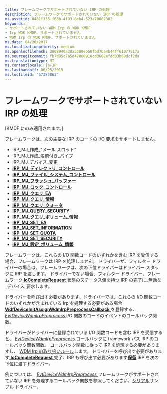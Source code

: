 ```yaml
---
title: フレームワークでサポートされていない IRP の処理
description: フレームワークでサポートされていない IRP の処理
ms.assetid: 0481f335-f63b-4f93-8eb4-523a70082302
keywords:
- サポートされていない WDM Irp の WDK KMDF
- Irp WDK KMDF、サポートされていません
- WDM Irp の WDK KMDF、サポートされていません
ms.date: 04/20/2017
ms.localizationpriority: medium
ms.openlocfilehash: 2808940a38a5300eb50fbd7ba4b44ff61077917a
ms.sourcegitcommit: fb7d95c7a5d47860918cd3602efdd33b69dcf2da
ms.translationtype: MT
ms.contentlocale: ja-JP
ms.lasthandoff: 06/25/2019
ms.locfileid: "67382863"
---
```

# <a name="handling-an-irp-that-the-framework-does-not-support"></a>フレームワークでサポートされていない IRP の処理


\[KMDF にのみ適用されます。\]

フレームワークは、次の主要な IRP のコードの I/O 要求をサポートしません。

-   IRP\_MJ\_作成\_"メール スロット"
-   IRP\_MJ\_作成\_名前付き\_パイプ
-   IRP\_MJ\_デバイス\_変更
-   [**IRP\_MJ\_ディレクトリ\_コントロール**](https://docs.microsoft.com/windows-hardware/drivers/ifs/irp-mj-directory-control)
-   [**IRP\_MJ\_ファイル\_システム\_コントロール**](https://docs.microsoft.com/windows-hardware/drivers/kernel/irp-mj-file-system-control)
-   [**IRP\_MJ\_フラッシュ\_バッファー**](https://docs.microsoft.com/windows-hardware/drivers/kernel/irp-mj-flush-buffers)
-   [**IRP\_MJ\_ロック\_コントロール**](https://docs.microsoft.com/windows-hardware/drivers/ifs/irp-mj-lock-control)
-   [**IRP\_MJ\_クエリ\_EA**](https://docs.microsoft.com/windows-hardware/drivers/ifs/irp-mj-query-ea)
-   [**IRP\_MJ\_クエリ\_情報**](https://docs.microsoft.com/windows-hardware/drivers/ifs/irp-mj-query-information)
-   [**IRP\_MJ\_クエリ\_クォータ**](https://docs.microsoft.com/windows-hardware/drivers/ifs/irp-mj-query-quota)
-   [**IRP\_MJ\_QUERY\_SECURITY**](https://docs.microsoft.com/windows-hardware/drivers/ifs/irp-mj-query-security)
-   [**IRP\_MJ\_クエリ\_ボリューム\_情報**](https://docs.microsoft.com/windows-hardware/drivers/ifs/irp-mj-query-volume-information)
-   [**IRP\_MJ\_SET\_EA**](https://docs.microsoft.com/windows-hardware/drivers/ifs/irp-mj-set-ea)
-   [**IRP\_MJ\_SET\_INFORMATION**](https://docs.microsoft.com/windows-hardware/drivers/kernel/irp-mj-set-information)
-   [**IRP\_MJ\_SET\_QUOTA**](https://docs.microsoft.com/windows-hardware/drivers/ifs/irp-mj-set-quota)
-   [**IRP\_MJ\_SET\_SECURITY**](https://docs.microsoft.com/windows-hardware/drivers/ifs/irp-mj-set-security)
-   [**IRP\_MJ\_設定\_ボリューム\_情報**](https://docs.microsoft.com/windows-hardware/drivers/ifs/irp-mj-set-volume-information)

フレームワークは、これらの I/O 関数コードのいずれかを含む IRP を受信する場合、フレームワークは IRP を処理しません。 ドライバーが、フィルター ドライバーの場合は、フレームワークは、次の下位ドライバーはドライバー スタックに IRP を渡します。 ドライバーでない場合、フィルター ドライバー、フレームワーク[ **IoCompleteRequest** ](https://docs.microsoft.com/windows-hardware/drivers/ddi/content/wdm/nf-wdm-iocompleterequest)状態のステータス値を持つ IRP の完了に\_無効な\_デバイス\_要求します。

ドライバーを呼び出す必要があります、ドライバーでは、これらの I/O 関数コードのいずれかが含まれている Irp を処理する必要がある場合[ **WdfDeviceInitAssignWdmIrpPreprocessCallback** ](https://docs.microsoft.com/windows-hardware/drivers/ddi/content/wdfdevice/nf-wdfdevice-wdfdeviceinitassignwdmirppreprocesscallback)を登録する、 [ *EvtDeviceWdmIrpPreprocess* ](https://docs.microsoft.com/windows-hardware/drivers/ddi/content/wdfdevice/nc-wdfdevice-evt_wdfdevice_wdm_irp_preprocess) I/O 関数のコードのイベントのコールバック関数。

ドライバーがドライバーに登録されている I/O 関数コードを含む IRP を受信すると、 [ *EvtDeviceWdmIrpPreprocess* ](https://docs.microsoft.com/windows-hardware/drivers/ddi/content/wdfdevice/nc-wdfdevice-evt_wdfdevice_wdm_irp_preprocess)コールバックに framework パス IRP のコールバック関数関数。 コールバック関数に従って IRP を処理する必要がありますし、 [WDM Irp の取り扱いルール](https://docs.microsoft.com/windows-hardware/drivers/kernel/handling-irps)します。 ドライバーを呼び出す必要があります[ **IoCompleteRequest** ](https://docs.microsoft.com/windows-hardware/drivers/ddi/content/wdm/nf-wdm-iocompleterequest)完了、IRP も呼び出す必要があります[**保留**](https://docs.microsoft.com/windows-hardware/drivers/ddi/content/wdm/nf-wdm-iocalldriver) IRP を次の下位に渡すドライバー。

例については、 [ *EvtDeviceWdmIrpPreprocess* ](https://docs.microsoft.com/windows-hardware/drivers/ddi/content/wdfdevice/nc-wdfdevice-evt_wdfdevice_wdm_irp_preprocess)フレームワークがサポートされていない IRP を処理するコールバック関数を参照してください、[シリアル](sample-kmdf-drivers.md)サンプル ドライバー。

 

 





